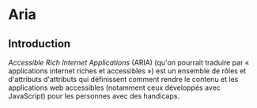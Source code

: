 # Aria

## Introduction

*Accessible Rich Internet Applications* (ARIA) (qu'on pourrait traduire par « applications internet riches et accessibles ») est un ensemble de rôles et d'attributs d'attributs qui définissent comment rendre le contenu et les applications web accessibles (notamment ceux développés avec JavaScript) pour les personnes avec des handicaps.